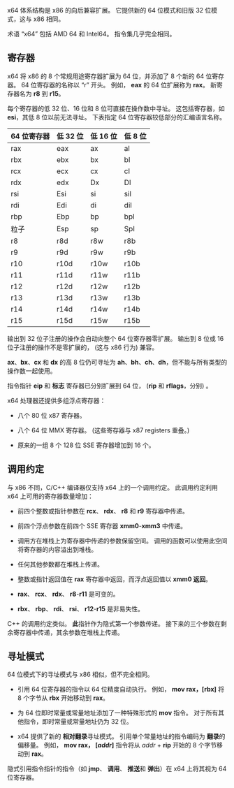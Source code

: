 x64 体系结构是 x86 的向后兼容扩展。 它提供新的 64 位模式和旧版 32 位模式，这与 x86 相同。

术语 “x64” 包括 AMD 64 和 Intel64。 指令集几乎完全相同。

## 寄存器

x64 将 x86 的 8 个常规用途寄存器扩展为 64 位，并添加了 8 个新的 64 位寄存器。 64 位寄存器的名称以 “r” 开头。 例如， **eax** 的 64 位扩展称为 **rax**。 新寄存器名为 **r8** 到 **r15**。

每个寄存器的低 32 位、16 位和 8 位可直接在操作数中寻址。 这包括寄存器，如 **esi**，其低 8 位以前无法寻址。 下表指定 64 位寄存器较低部分的汇编语言名称。

| 64 位寄存器 | 低 32 位 | 低 16 位 | 低 8 位 |
| ------- | ------ | ------ | ----- |
| rax     | eax    | ax     | al    |
| rbx     | ebx    | bx     | bl    |
| rcx     | ecx    | cx     | cl    |
| rdx     | edx    | Dx     | Dl    |
| rsi     | Esi    | si     | sil   |
| rdi     | Edi    | di     | dil   |
| rbp     | Ebp    | bp     | bpl   |
| 粒子      | Esp    | sp     | Spl   |
| r8      | r8d    | r8w    | r8b   |
| r9      | r9d    | r9w    | r9b   |
| r10     | r10d   | r10w   | r10b  |
| r11     | r11d   | r11w   | r11b  |
| r12     | r12d   | r12w   | r12b  |
| r13     | r13d   | r13w   | r13b  |
| r14     | r14d   | r14w   | r14b  |
| r15     | r15d   | r15w   | r15b  |

输出到 32 位子注册的操作会自动向整个 64 位寄存器零扩展。 输出到 8 位或 16 位子注册的操作不是零扩展的， (这与 x86 行为) 兼容。

**ax**、**bx**、**cx** 和 **dx** 的高 8 位仍可寻址为 **ah**、**bh**、**ch**、**dh**，但不能与所有类型的操作数一起使用。

指令指针 **eip** 和 **标志** 寄存器已分别扩展到 64 位， (**rip** 和 **rflags**，分别) 。

x64 处理器还提供多组浮点寄存器：

* 八个 80 位 x87 寄存器。

* 八个 64 位 MMX 寄存器。 (这些寄存器与 x87 registers 重叠。)

* 原来的一组 8 个 128 位 SSE 寄存器增加到 16 个。

## 调用约定

与 x86 不同，C/C++ 编译器仅支持 x64 上的一个调用约定。 此调用约定利用 x64 上可用的寄存器数量增加：

* 前四个整数或指针参数在 **rcx**、 **rdx**、 **r8** 和 **r9** 寄存器中传递。

* 前四个浮点参数在前四个 SSE 寄存器 **xmm0**-**xmm3** 中传递。

* 调用方在堆栈上为寄存器中传递的参数保留空间。 调用的函数可以使用此空间将寄存器的内容溢出到堆栈。

* 任何其他参数都在堆栈上传递。

* 整数或指针返回值在 **rax** 寄存器中返回，而浮点返回值以 **xmm0 返回**。

* **rax**、 **rcx**、 **rdx**、 **r8**-**r11** 是可变的。

* **rbx**、 **rbp**、 **rdi**、 **rsi**、 **r12**-**r15** 是非易失性。

C++ 的调用约定类似。 **此**指针作为隐式第一个参数传递。 接下来的三个参数在剩余寄存器中传递，其余参数在堆栈上传递。

## 寻址模式

64 位模式下的寻址模式与 x86 相似，但不完全相同。

* 引用 64 位寄存器的指令以 64 位精度自动执行。 例如， **mov rax，\[rbx]** 将 8 个字节从 **rbx** 开始移动到 **rax**。

* 为 64 位即时常量或常量地址添加了一种特殊形式的 **mov** 指令。 对于所有其他指令，即时常量或常量地址仍为 32 位。

* x64 提供了新的 **相对翻录**寻址模式。 引用单个常量地址的指令编码为 **翻录**的偏移量。 例如， **mov rax， \[***addr***]** 指令将从 *addr* + **rip** 开始的 8 个字节移动到 **rax**。

隐式引用指令指针的指令（如 **jmp**、 **调用**、 **推送**和 **弹出**）在 x64 上将其视为 64 位寄存器。